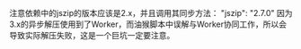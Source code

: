 


注意依赖中的jszip的版本应该是2.x，并且调用其同步方法：
"jszip": "2.7.0"
因为3.x的异步解压使用到了Worker，而油猴脚本中误解与Worker协同工作，所以会导致实际解压失败，这是一个巨坑一定要注意。









